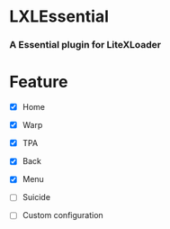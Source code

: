 # LXLEssential
### A Essential plugin for LiteXLoader
# Feature
- [x]  Home

- [x]  Warp

- [x]  TPA

- [x]  Back

- [x]  Menu

- [ ]  Suicide

- [ ]  Custom configuration
